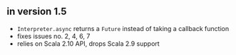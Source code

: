 ## in version 1.5

- `Interpreter.async` returns a `Future` instead of taking a callback function
- fixes issues no. 2, 4, 6, 7
- relies on Scala 2.10 API, drops Scala 2.9 support